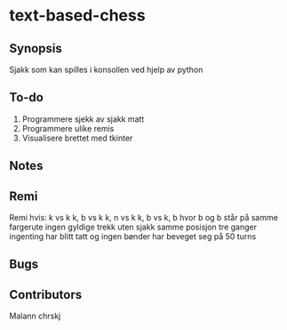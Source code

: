 # text-based-chess

## Synopsis

Sjakk som kan spilles i konsollen ved hjelp av python

## To-do

1. Programmere sjekk av sjakk matt
2. Programmere ulike remis
2. Visualisere brettet med tkinter

## Notes

## Remi
Remi hvis:
k vs k
k, b vs k
k, n vs k
k, b vs k, b hvor b og b står på samme fargerute
ingen gyldige trekk uten sjakk
samme posisjon tre ganger
ingenting har blitt tatt og ingen bønder har beveget seg på 50 turns

## Bugs

## Contributors

Malann
chrskj
